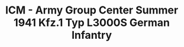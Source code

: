---
layout: product
title: "ICM - Army Group Center Summer 1941 Kfz.1 Typ L3000S German Infantry"
price: "TBA" 
desc: "N/A"
img_path: "/assets/img/ICMDS3502.jpg"
brand: "N/A"
available: false
special_offer: false
new: false
soon: false
cat: "010000"
subcat: "013600"
subsubcat: "0N/A"
sifra: "ICMDS3502"
popular: false
---